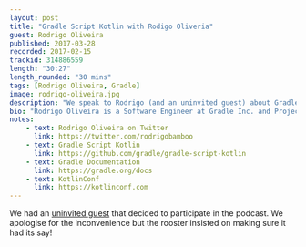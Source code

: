 ```yaml
---
layout: post
title: "Gradle Script Kotlin with Rodigo Oliveria"
guest: Rodrigo Oliveira
published: 2017-03-28
recorded: 2017-02-15
trackid: 314886559
length: "30:27"
length_rounded: "30 mins" 
tags: [Rodrigo Oliveira, Gradle]
image: rodrigo-oliveira.jpg
description: "We speak to Rodrigo (and an uninvited guest) about Gradle Script Kotlin, the reasons behind it, what benefits it provides us as build script engineers, the challenges in maintaining two scripting languages and where Kotlin fits in the future of Gradle"
bio: "Rodrigo Oliveira is a Software Engineer at Gradle Inc. and Project Lead for Gradle Script Kotlin"
notes: 
    - text: Rodrigo Oliveira on Twitter
      link: https://twitter.com/rodrigobamboo
    - text: Gradle Script Kotlin
      link: https://github.com/gradle/gradle-script-kotlin
    - text: Gradle Documentation
      link: https://gradle.org/docs
    - text: KotlinConf
      link: https://kotlinconf.com
---
```


We had an [uninvited guest](https://en.wikipedia.org/wiki/Rooster) that decided to participate in the podcast. We apologise for the inconvenience but the rooster insisted on making sure it had its say!

